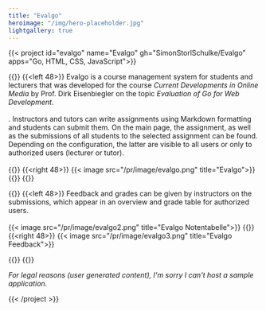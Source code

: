 ```yaml
---
title: "Evalgo"
heroimage: "/img/hero-placeholder.jpg"
lightgallery: true
---
```



{{< project id="evalgo" name="Evalgo" gh="SimonStorlSchulke/Evalgo" apps="Go, HTML, CSS, JavaScript">}}

{{<twoculumn>}}
{{<left 48>}}
Evalgo is a course management system for students and lecturers that was developed for the course *Current Developments in Online Media* by Prof. Dirk Eisenbiegler on the topic *Evaluation of Go for Web Development*.<br><br>.
Instructors and tutors can write assignments using Markdown formatting and students can submit them. On the main page, the assignment, as well as the submissions of all students to the selected assignment can be found. Depending on the configuration, the latter are visible to all users or only to authorized users (lecturer or tutor).
<br><br>
{{</left>}}
{{<right 48>}}
{{< image src="/pr/image/evalgo.png" title="Evalgo">}}
{{</right>}}
{{</twoculumn>}}
<br>

{{<twoculumn>}}
{{<left 48>}}
Feedback and grades can be given by instructors on the submissions, which appear in an overview and grade table for authorized users. <br><br>
{{< image src="/pr/image/evalgo2.png" title="Evalgo Notentabelle">}}
{{</left>}}
{{<right 48>}}
{{< image src="/pr/image/evalgo3.png" title="Evalgo Feedback">}}

{{</right>}}
{{</twoculumn>}}

*For legal reasons (user generated content), I'm sorry I can't host a sample application.*

{{< /project >}}